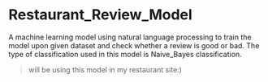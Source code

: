 # Restaurant_Review_Model
A machine learning model using natural language processing to train the model upon given dataset and check whether a review is good or bad. The type of classification used in this model is Naive_Bayes classification.

>will be using this model in my restaurant site:)
